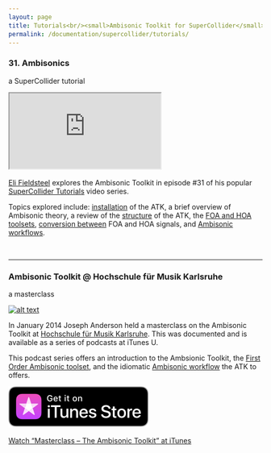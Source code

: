 ```yaml
---
layout: page
title: Tutorials<br/><small>Ambisonic Toolkit for SuperCollider</small>
permalink: /documentation/supercollider/tutorials/
---
```


### 31. Ambisonics

<p class="lead">a SuperCollider tutorial</p>

<div class="row">
  <div class="col-md-7">
    <p class="text-center">
      <div class="embed-responsive embed-responsive-16by9">
        <iframe class="embed-responsive-item" src="https://www.youtube.com/embed/I2Cr_a4KCCI"></iframe>
      </div>
    </p>
  </div>
  <div class="col-md-5">
    <p class="lead"><a href="https://www.elifieldsteel.com/" >Eli Fieldsteel</a> explores the Ambisonic Toolkit in episode #31 of his popular <a href="https://www.youtube.com/playlist?list=PLPYzvS8A_rTaNDweXe6PX4CXSGq4iEWYC" >SuperCollider Tutorials</a> video series.</p>
    <p class="lead">Topics explored include: <a href="https://github.com/ambisonictoolkit/atk-sc3/blob/master/README.md#installing" >installation</a> of the ATK, a brief overview of Ambisonic theory, a review of the <a href="https://depts.washington.edu/dxscdoc/Help/Tutorials/ABCs-of-the-ATK.html#Library%20architecture" >structure</a> of the ATK, the <a href="https://depts.washington.edu/dxscdoc/Help/Guides/ATK-FAQs.html#What%20are%20the%20differences%20between%20the%20ATK" >FOA and HOA toolsets</a>, <a href="https://depts.washington.edu/dxscdoc/Help/Guides/Format-Exchange.html" >conversion between</a> FOA and HOA signals, and <a href="https://depts.washington.edu/dxscdoc/Help/Tutorials/ABCs-of-the-ATK.html#The%20paradigm" >Ambisonic workflows</a>.</p>
  </div>
</div>

&nbsp;

---

### Ambisonic Toolkit @ Hochschule für Musik Karlsruhe

<p class="lead">a masterclass</p>

<div class="row">
  <div class="col-md-5">
    <p class="text-center">
      <a href="https://itunes.apple.com/us/itunes-u/masterclass-ambisonic-toolkit/id878938041?mt=10" target="_blank">
        <img src="/assets/images/documentation/supercollider/tutorials/utunes-atk-masterclass.png" alt="alt text" title="Masterclass - Ambisonic Toolkit" class="img-responsive center-block" />
      </a>
    </p>
  </div>
  <div class="col-md-7">
    <p class="lead">In January 2014 Joseph Anderson held a masterclass on the Ambisonic Toolkit at <a href="https://hfm-karlsruhe.de/" >Hochschule für Musik Karlsruhe</a>. This was documented and is available as a series of podcasts at iTunes U.</p>
    <p class="lead">This podcast series offers an introduction to the Ambsionic Toolkit, the <a href="https://depts.washington.edu/dxscdoc/Help/Guides/ATK-FAQs.html#What%20are%20the%20differences%20between%20the%20ATK" >First Order Ambisonic toolset</a>, and the idiomatic <a href="https://depts.washington.edu/dxscdoc/Help/Tutorials/ABCs-of-the-ATK.html#The%20paradigm" >Ambisonic workflow</a> the ATK to offers.</p>
    <p class="text-center">
      <a href="https://itunes.apple.com/us/itunes-u/masterclass-ambisonic-toolkit/id878938041?mt=10" target="_blank">
        <img src="/assets/images/documentation/supercollider/tutorials/US_UK_iTunes_Store_Get_Badge_RGB_012618.svg" alt="alt text" title="Masterclass - Ambisonic Toolkit" class="img-responsive center-block itunes-badge" />
      </a>
    </p>
    <p class="text-center"><a href="https://itunes.apple.com/us/itunes-u/masterclass-ambisonic-toolkit/id878938041?mt=10" target="_blank">Watch “Masterclass – The Ambisonic Toolkit” at iTunes</a></p>
  </div>
</div>
